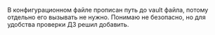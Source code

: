 В конфигурационном файле прописан путь до vault файла, потому отдельно его вызывать не нужно.
Понимаю не безопасно, но для удобства проверки ДЗ решил добавить.
